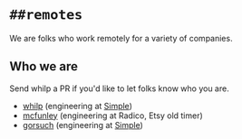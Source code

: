 # `##remotes`

We are folks who work remotely for a variety of companies.

## Who we are

Send whilp a PR if you'd like to let folks know who you are.

- [whilp][] (engineering at [Simple][])
- [mcfunley][] (engineering at Radico, Etsy old timer)
- [gorsuch][] (engineering at [Simple][])

[whilp]: https://twitter.com/whilp
[Simple]: https://simple.com/

[mcfunley]: https://twitter.com/mcfunley
[gorsuch]: https://twitter.com/michaelgorsuch
